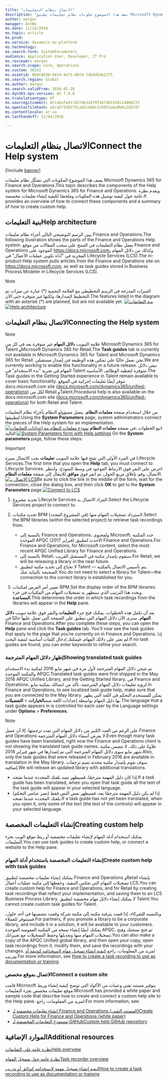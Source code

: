 ```yaml
---
title: "الاتصال بنظام التعليمات"
description: "يصف هذا الموضوع مكونات نظام تعليمات تطبيق Microsoft Dynamics 365 for Finance and Operations، ويقدم لمحة عامة عن كيفية توصيلها بالإضافة إلى ملخص حول كيفية إنشاء تعليمات مخصصة."
author: margoc
manager: AnnBe
ms.date: 11/16/2018
ms.topic: article
ms.prod: 
ms.service: dynamics-ax-platform
ms.technology: 
ms.search.form: SystemParameters
audience: Application User, Developer, IT Pro
ms.reviewer: margoc
ms.search.scope: Core, Operations
ms.custom: 16141
ms.assetid: 0b9c8630-9474-4473-80fd-7db5d54b2275
ms.search.region: Global
ms.author: margoc
ms.search.validFrom: 2016-02-28
ms.dyn365.ops.version: AX 7.0.0
ms.translationtype: HT
ms.sourcegitcommit: 87ca6afe817d27de12479f1b7d8155d11d800233
ms.openlocfilehash: a2ca5f5302751ad2c4ddc3c6921a8a9b6c2d57df
ms.contentlocale: ar-sa
ms.lasthandoff: 12/04/2018

---
```


# <a name="connect-the-help-system"></a><span data-ttu-id="9e3a3-103">الاتصال بنظام التعليمات</span><span class="sxs-lookup"><span data-stu-id="9e3a3-103">Connect the Help system</span></span>

[!include [banner](../includes/banner.md)]

<span data-ttu-id="9e3a3-104">يصف هذا الموضوع المكونات التي تشكّل نظام تعليمات Microsoft Dynamics 365 for Finance and Operations.</span><span class="sxs-lookup"><span data-stu-id="9e3a3-104">This topic describes the components of the Help system for Microsoft Dynamics 365 for Finance and Operations.</span></span> <span data-ttu-id="9e3a3-105">ويقدم نظرة عامة حول كيفية توصيل هذه المكونات وملخصًا لكيفية إنشاء تعليمات مخصصة.</span><span class="sxs-lookup"><span data-stu-id="9e3a3-105">It provides an overview of how to connect these components and a summary of how to create custom help.</span></span> 

## <a name="help-architecture"></a><span data-ttu-id="9e3a3-106">بنية التعليمات</span><span class="sxs-lookup"><span data-stu-id="9e3a3-106">Help architecture</span></span>
<span data-ttu-id="9e3a3-107">يبين الرسم التوضيحي التالي أجزاء نظام تعليمات Finance and Operations.</span><span class="sxs-lookup"><span data-stu-id="9e3a3-107">The following illustration shows the parts of the Finance and Operations Help system.</span></span> <span data-ttu-id="9e3a3-108">يعمل نظام التعليمات في المنتج على سحب المقالات من موقع Finance and Operations الموجود على https://docs.microsoft.com، وكذلك من دلائل المهام المخزنة في "أداة تكوين عمليات الأعمال" في Lifecycle Services (LCS)‎.</span><span class="sxs-lookup"><span data-stu-id="9e3a3-108">The in-product Help system pulls articles from the Finance and Operations site on https://docs.microsoft.com, as well as task guides stored in Business Process Modeler in Lifecycle Services (LCS).</span></span> 
> [!NOTE]
> <span data-ttu-id="9e3a3-109">الميزات المدرجة في الرسم التخطيطي مع العلامة النجمية (\*) عبارة عن ميزات تم التخطيط لإصدارها، ولكنها غير متوفرة حتى الآن.</span><span class="sxs-lookup"><span data-stu-id="9e3a3-109">The features listed in the diagram with an asterisk (\*) are planned, but are not available yet.</span></span> <span data-ttu-id="9e3a3-110">[![بنية التعليمات](./media/help-architecture.png)](./media/help-architecture.png)</span><span class="sxs-lookup"><span data-stu-id="9e3a3-110">[![Help architecture](./media/help-architecture.png)](./media/help-architecture.png)</span></span>


## <a name="connecting-the-help-system"></a><span data-ttu-id="9e3a3-111">الاتصال بنظام التعليمات</span><span class="sxs-lookup"><span data-stu-id="9e3a3-111">Connecting the Help system</span></span>
> [!NOTE]
> <span data-ttu-id="9e3a3-112">علامة التبويب **دلائل المهام** غير متوفرة بعد في كل من Microsoft Dynamics 365 for Talent وMicrosoft Dynamics 365 for Retail.</span><span class="sxs-lookup"><span data-stu-id="9e3a3-112">The **Task guides** tab is currently not available in Microsoft Dynamics 365 for Talent and Microsoft Dynamics 365 for Retail.</span></span> <span data-ttu-id="9e3a3-113">نحن نعمل حاليًا على تمكين هذه الوظيفة في إصدار مستقبلي.</span><span class="sxs-lookup"><span data-stu-id="9e3a3-113">We are currently working to enable this functionality in a future release.</span></span> <span data-ttu-id="9e3a3-114">تبقى دلائل المهام في تجربة "بدء الاستخدام" في Talent متوفرة لتغطية الوظائف الأساسية.</span><span class="sxs-lookup"><span data-stu-id="9e3a3-114">The Task guides in the Getting Started experience in Talent remain available to cover basic functionality.</span></span> <span data-ttu-id="9e3a3-115">تتوفر أيضًا تعليمات إجرائية في الموقع docs.microsoft.com site ([docs.microsoft.com/dynamics365/unified-operations](../../index.md)) لكل من Retail وTalent.</span><span class="sxs-lookup"><span data-stu-id="9e3a3-115">Procedural help is also available on the docs.microsoft.com site ([docs.microsoft.com/dynamics365/unified-operations](../../index.md)) for both Retail and Talent.</span></span>


<span data-ttu-id="9e3a3-116">من خلال استخدام صفحة **معلمات النظام**، يتصل مسؤولو النظام بأجزاء نظام التعليمات لتطبيقها.</span><span class="sxs-lookup"><span data-stu-id="9e3a3-116">Using the **System Parameters** page, system administrators connect the pieces of the Help system for an implementation.</span></span> <span data-ttu-id="9e3a3-117">[![نموذج معلمات النظام مع إعدادات التعليمات](./media/system-parameters_ops-1024x437.png)](./media/system-parameters_ops.png) في صفحة **معلمات النظام**‎، اتبع الخطوات التالية:</span><span class="sxs-lookup"><span data-stu-id="9e3a3-117">[![System Parameters form with Help settings](./media/system-parameters_ops-1024x437.png)](./media/system-parameters_ops.png) On the **System parameters** page, follow these steps:</span></span>

> [!IMPORTANT]
> <span data-ttu-id="9e3a3-118">في المرة الأولى التي تفتح فيها علامة التبويب **تعليمات** يجب الاتصال بميزة Lifecycle Services.</span><span class="sxs-lookup"><span data-stu-id="9e3a3-118">The first time that you open the **Help** tab, you must connect to Lifecycle Services.</span></span> <span data-ttu-id="9e3a3-119">احرص على النقر فوق الارتباط الموجود في وسط النموذج، وانتظر الاتصال، وقم بإغلاق مربع الحوار، ثم انقر فوق **موافق** للانتقال إلى صفحة **معلمات النظام**.[![الاتصال بـ LCS](./media/connect-to-lcs-crop-1024x365.png "الاتصال بـ LCS")](./media/connect-to-lcs-crop.png)</span><span class="sxs-lookup"><span data-stu-id="9e3a3-119">Be sure to click the link in the middle of the form, wait for the connection, close the dialog box, and then click **OK** to get to the **System Parameters** page.[![Connect to LCS](./media/connect-to-lcs-crop-1024x365.png "Connect to LCS")](./media/connect-to-lcs-crop.png)</span></span>

1.  <span data-ttu-id="9e3a3-120">تحديد مشروع Lifecycle Services المراد الاتصال به.</span><span class="sxs-lookup"><span data-stu-id="9e3a3-120">Select the Lifecycle Services project to connect to.</span></span>
2.  <span data-ttu-id="9e3a3-121">تحديد مكتبات BPM (في المشروع المحدد) لاسترداد تسجيلات المهام منها.</span><span class="sxs-lookup"><span data-stu-id="9e3a3-121">Select the BPM libraries (within the selected project) to retrieve task recordings from.</span></span>
    - <span data-ttu-id="9e3a3-122">بالنسبة إلى Finance and Operations، ولمحتوى Microsoft، حدد المكتبة الموحدة APQC (فبراير 2017) الأحدث لتطبيق Finance and Operations.</span><span class="sxs-lookup"><span data-stu-id="9e3a3-122">For Finance and Operations, for Microsoft content, select the most recent APQC Unified Library for Finance and Operations.</span></span> 
    - <span data-ttu-id="9e3a3-123">بالنسبة إلى Retail، سنقوم بإصدار مكتبة في المستقبل القريب.</span><span class="sxs-lookup"><span data-stu-id="9e3a3-123">For Retail, we will be releasing a library in the near future.</span></span> 
    - <span data-ttu-id="9e3a3-124">لا تحتاج إلى تحديد مكتبة لتطبيق Talent — يتم تأسيس الاتصال بالمكتبة الصحيحة بالنيابة عنك.</span><span class="sxs-lookup"><span data-stu-id="9e3a3-124">You do not need to select a library for Talent—the connection to the correct library is established for you.</span></span> 

3.  <span data-ttu-id="9e3a3-125">تعيين أمر العرض لمكتبات BPM.</span><span class="sxs-lookup"><span data-stu-id="9e3a3-125">Set the display order of the BPM libraries.</span></span> <span data-ttu-id="9e3a3-126">ويحدد هذا الترتيب الذي ستظهر به تسجيلات المهام من المكتبات في جزء **المساعدة**.</span><span class="sxs-lookup"><span data-stu-id="9e3a3-126">This determines the order in which task recordings from the libraries will appear in the **Help** pane.</span></span>

<span data-ttu-id="9e3a3-127">بعد أن تكمل هذه الخطوات، يمكنك فتح جزء **التعليمات** والنقر فوق علامة تبويب **دلائل المهام**. سترى الآن دلائل المهام التي تنطبق على الصفحة التي تعمل عليها حاليًا في Finance and Operations.</span><span class="sxs-lookup"><span data-stu-id="9e3a3-127">After you complete these steps, you can open the **Help** pane and click the **Task guides** tab. You'll now see the task guides that apply to the page that you’re currently on in Finance and Operations.</span></span> <span data-ttu-id="9e3a3-128">إذا لم تعثر على دلائك المهام، فيمكنك إدخال كلمات أساسية لتنقية البحث.</span><span class="sxs-lookup"><span data-stu-id="9e3a3-128">If no task guides are found, you can enter keywords to refine your search.</span></span>

### <a name="showing-translated-task-guides"></a><span data-ttu-id="9e3a3-129">إظهار دلائل المهام المترجمة</span><span class="sxs-lookup"><span data-stu-id="9e3a3-129">Showing translated task guides</span></span>

<span data-ttu-id="9e3a3-130">تم شحن دلائل المهام المترجمة لأول مرة في شهر مايو 2016 لمكتبة بدء الاستخدام والمكتبة الموحدة APQC.</span><span class="sxs-lookup"><span data-stu-id="9e3a3-130">Translated task guides were first shipped in the May 2016 APQC Unified Library, and the Getting Started library.</span></span> <span data-ttu-id="9e3a3-131">في Finance and Operations، لرؤية تعليمات دلائل المهام المترجمة، تأكد من اتصالك بمكتبة مايو.</span><span class="sxs-lookup"><span data-stu-id="9e3a3-131">In Finance and Operations, to see localized task guide help, make sure that you are connected to the May library.</span></span> <span data-ttu-id="9e3a3-132">يمكن للمستخدم التحكم في اللغة التي يظهر بها دليل المهام بواسطة إعدادات اللغة ضمن**الخيارات** &gt; **التفضيلات**.</span><span class="sxs-lookup"><span data-stu-id="9e3a3-132">The language that a task guide appears in is controlled for each user by the Language settings under **Options** &gt; **Preferences**.</span></span> 

> [!NOTE]
> <span data-ttu-id="9e3a3-133">على الرغم من العدد الكبير من دلائل المهام التي تمت ترجمتها، إلا أن عميل Finance and Operations لا يعرض أسماء دلائل المهام المترجمة.</span><span class="sxs-lookup"><span data-stu-id="9e3a3-133">Even though many task guides have been translated, right now the Finance and Operations client is not showing the translated task guide names.</span></span> <span data-ttu-id="9e3a3-134">علاوةً على ذلك، لا تتضمن مكتبة شهر مايو سوى دلائل المهام المترجمة التي تم إصدارها في شهر فبراير 2016.</span><span class="sxs-lookup"><span data-stu-id="9e3a3-134">Also, only the task guides that were released in February 2016 are available in translation in the May library.</span></span> <span data-ttu-id="9e3a3-135">سوف نقوم بإصدار مكتبة محدثة تضم ترجمات إضافية.</span><span class="sxs-lookup"><span data-stu-id="9e3a3-135">We will release an updated library with additional translations.</span></span>
> -   <span data-ttu-id="9e3a3-136">إذا كان دليل المهمة مترجمًا، فسيظهر نصه بلغتك المحددة عندما تفتحه.</span><span class="sxs-lookup"><span data-stu-id="9e3a3-136">If a task guide has been translated, when you open that task guide all the text of the task guide will appear in your selected language.</span></span>
> -   <span data-ttu-id="9e3a3-137">إذا لم يكن دليل المهمة مترجمًا بعد، فسيظهر بعض النص فقط (نصر عناصر التحكم) بلغتك المحددة عندما تفتحه.</span><span class="sxs-lookup"><span data-stu-id="9e3a3-137">If a task guide has not yet been translated, when you open it, only some of the text (the text of the controls) will appear in your selected language.</span></span>

## <a name="creating-custom-help"></a><span data-ttu-id="9e3a3-138">إنشاء التعليمات المخصصة</span><span class="sxs-lookup"><span data-stu-id="9e3a3-138">Creating custom help</span></span>
<span data-ttu-id="9e3a3-139">يمكنك استخدام أدلة المهام لإنشاء تعليمات مخصصة أو ربط موقع الويب بجزء التعليمات.</span><span class="sxs-lookup"><span data-stu-id="9e3a3-139">You can use task guides to create custom help, or connect a website to the Help pane.</span></span> 

### <a name="create-custom-help-with-task-guides"></a><span data-ttu-id="9e3a3-140">إنشاء التعليمات المخصصة باستخدام أدلة المهام</span><span class="sxs-lookup"><span data-stu-id="9e3a3-140">Create custom help with task guides</span></span>
<span data-ttu-id="9e3a3-141">يمكنك إنشاء تعليمات مخصصة لتطبيق Finance and Operations وRetail بإنشاء تسجيلات المهام التي تعكس التنفيذ، وحفظها إلى مكتبة عمليات أعمال LCS.</span><span class="sxs-lookup"><span data-stu-id="9e3a3-141">You can create custom help for Finance and Operations, and for Retail by creating task recordings that reflect your implementation, and saving them to an LCS Business Process Library.</span></span> <span data-ttu-id="9e3a3-142">لا يمكنك إنشاء دلائل مهام مخصصة لتطبيق Talent.</span><span class="sxs-lookup"><span data-stu-id="9e3a3-142">You cannot create custom task guides for Talent.</span></span> 

<span data-ttu-id="9e3a3-143">وبالنسبة للشركاء، إذا قمت بترقية مكتبة إلى مكتبة شركة وقمت بتضمينها في أحد حلول، فستتوفر للعملاء.</span><span class="sxs-lookup"><span data-stu-id="9e3a3-143">For partners, if you promote a library to be a corporate library, and include it in a solution, it will be available to your customers.</span></span> <span data-ttu-id="9e3a3-144">يمكنك أيضًا إنشاء نسخة من المكتبة العمومية الموحدة APQC، ثم فتح نسختك وفتح تسجيلات المهام منها وتعديلها وحفظ التسجيلات مع تغييراتك.</span><span class="sxs-lookup"><span data-stu-id="9e3a3-144">You can also make a copy of the APQC Unified global library, and then open your copy, open task recordings from it, modify them, and save the recordings with your changes.</span></span> <span data-ttu-id="9e3a3-145">لمزيد من المعلومات، راجع [كيفية إنشاء تسجيل مهام لاستخدامه كوثيقة أو تدريب](../../dev-itpro/user-interface/task-recorder.md).</span><span class="sxs-lookup"><span data-stu-id="9e3a3-145">For more information, see [How to create a task recording to use as documentation or training](../../dev-itpro/user-interface/task-recorder.md).</span></span>

### <a name="connect-a-custom-site"></a><span data-ttu-id="9e3a3-146">الاتصال بموقع مخصص</span><span class="sxs-lookup"><span data-stu-id="9e3a3-146">Connect a custom site</span></span>
<span data-ttu-id="9e3a3-147">قامت Microsoft بتوفير مستند تقني وعينات من الأكواد التي توضح كيفية إنشاء وربط موقع تعليمات مخصص بجزء التعليمات.</span><span class="sxs-lookup"><span data-stu-id="9e3a3-147">Microsoft has provided a white paper and sample code that describe how to create and connect a custom help site to the Help pane.</span></span> <span data-ttu-id="9e3a3-148">لمزيد من المعلومات، راجع:</span><span class="sxs-lookup"><span data-stu-id="9e3a3-148">For more information, see:</span></span> 
- [<span data-ttu-id="9e3a3-149">إنشاء تعليمات مخصصة لـ Finance and Operations (المستند التقني)</span><span class="sxs-lookup"><span data-stu-id="9e3a3-149">Create Custom Help for Finance and Operations (white paper)</span></span>](https://go.microsoft.com/fwlink/?linkid=2041185)
- [<span data-ttu-id="9e3a3-150">مستودع التعليمات المخصصة لـ GitHub</span><span class="sxs-lookup"><span data-stu-id="9e3a3-150">Custom help GitHub repository</span></span>](https://github.com/microsoft/dynamics356f-o-custom-help)



<a name="additional-resources"></a><span data-ttu-id="9e3a3-151">الموارد الإضافية</span><span class="sxs-lookup"><span data-stu-id="9e3a3-151">Additional resources</span></span>
--------

[<span data-ttu-id="9e3a3-152">نظرة عامة على التعليمات</span><span class="sxs-lookup"><span data-stu-id="9e3a3-152">Help overview</span></span>](help-overview.md)

[<span data-ttu-id="9e3a3-153">نظرة عامة حول مسجل المهام</span><span class="sxs-lookup"><span data-stu-id="9e3a3-153">Task recorder overview</span></span>](../../dev-itpro/user-interface/task-recorder.md)

[<span data-ttu-id="9e3a3-154">كيفية إنشاء تسجيل مهمة لاستخدامه كوثائق أو تدريب</span><span class="sxs-lookup"><span data-stu-id="9e3a3-154">How to create a task recording to use as documentation or training</span></span>](../../dev-itpro/user-interface/task-recorder-training-docs.md)





